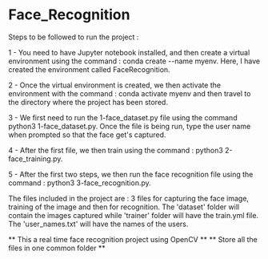 # Face_Recognition

Steps to be followed to run the project : 

1 - You need to have Jupyter notebook installed, and then create a virtual environment using the command : conda create --name myenv. 
      Here, I have created the environment called FaceRecognition.
    
2 - Once the virtual environment is created, we then activate the environment with the command : conda activate myenv and then travel to the directory where the         project has been stored.

3 - We first need to run the 1-face_dataset.py file using the command python3 1-face_dataset.py. Once the file is being run, type the user name when prompted so         that the face get's captured.

4 - After the first file, we then train using the command : python3 2-face_training.py.

5 - After the first two steps, we then run the face recognition file using the command : python3 3-face_recognition.py.

The files included in the project are : 3 files for capturing the face image, training of the image and then for recognition. The 'dataset' folder will contain the images captured while 'trainer' folder will have the train.yml file. The 'user_names.txt' will have the names of the users. 

** This a real time face recognition project using OpenCV **
** Store all the files in one common folder **
